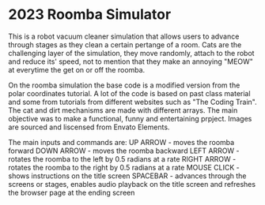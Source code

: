 # 2023 Roomba Simulator

This is a robot vacuum cleaner simulation that allows users to advance through stages as they clean a certain pertange of a room. Cats are the challenging layer of the simulation, they move randomly, attach to the robot and reduce its' speed, not to mention that they make an annoying "MEOW" at everytime the get on or off the roomba.

On the roomba simulation the base code is a modified version from the polar coordinates tutorial. A lot of the code is based on past class material and some from tutorials from different websites such as "The Coding Train". The cat and dirt mechanisms are made with different arrays. The main objective was to make a functional, funny and entertaining prpject. Images are sourced and liscensed from Envato Elements.

The main inputs and commands are:
UP ARROW - moves the roomba forward
DOWN ARROW - moves the roomba backward
LEFT ARROW - rotates the roomba to the left by 0.5 radians at a rate
RIGHT ARROW - rotates the roomba to the right by 0.5 radians at a rate
MOUSE CLICK - shows instructions on the title screen
SPACEBAR - advances through the screens or stages, enables audio playback on the title screen and refreshes the browser page at the ending screen
